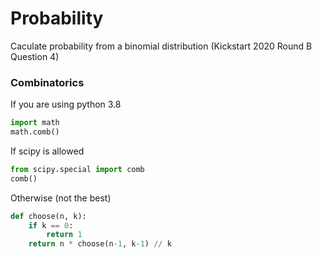# Probability



Caculate probability from a binomial distribution (Kickstart 2020 Round B Question 4)





### Combinatorics

If you are using python 3.8

```python
import math
math.comb()
```

If scipy is allowed

```python
from scipy.special import comb
comb()
```

Otherwise (not the best)

```python
def choose(n, k):
    if k == 0:
        return 1
    return n * choose(n-1, k-1) // k
```

